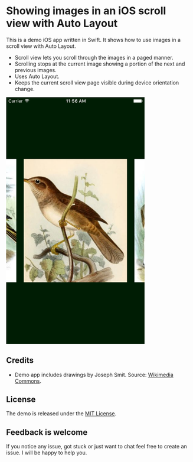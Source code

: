 # Showing images in an iOS scroll view with Auto Layout

This is a demo iOS app written in Swift. It shows how to use images in a scroll view with Auto Layout.

* Scroll view lets you scroll through the images in a paged manner.
* Scrolling stops at the current image showing a portion of the next and previous images.
* Uses Auto Layout.
* Keeps the current scroll view page visible during device orientation change.

<img src='https://raw.githubusercontent.com/evgenyneu/SneakPeekScroll/master/graphics/sneek_peek_scroll_view_screenshot_ios.png' alt='Sneak peek scroll view for iOS' width='375'>

## Credits

* Demo app includes drawings by Joseph Smit. Source: [Wikimedia Commons](http://commons.wikimedia.org/w/index.php?title=Category:Joseph_Smit&fileuntil=FuligulaNationiSmit.jpg#mw-category-media).

## License

The demo is released under the [MIT License](LICENSE).

## Feedback is welcome

If you notice any issue, got stuck or just want to chat feel free to create an issue. I will be happy to help you.
